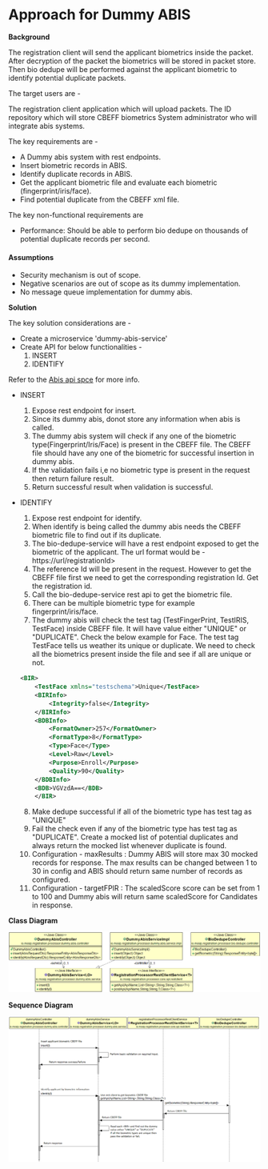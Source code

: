# Approach for Dummy ABIS

**Background**

The registration client will send the applicant biometrics inside the packet. After decryption of the packet the biometrics will be stored in packet store. Then bio dedupe will be performed against the applicant biometric to identify potential duplicate packets.

The target users are -

The registration client application which will upload packets.
The ID repository which will store CBEFF biometrics
System administrator who will integrate abis systems.


The key requirements are -
- A Dummy abis system with rest endpoints.
- Insert biometric records in ABIS.
- Identify duplicate records in ABIS.
- Get the applicant biometric file and evaluate each biometric (fingerprint/iris/face).
- Find potential duplicate from the CBEFF xml file.


The key non-functional requirements are
-	Performance: Should be able to perform bio dedupe on thousands of potential duplicate records per second.


#### Assumptions
- Security mechanism is out of scope.
- Negative scenarios are out of scope as its dummy implementation.
- No message queue implementation for dummy abis.

**Solution**

The key solution considerations are -
- Create a microservice 'dummy-abis-service'
- Create API for below functionalities -
	1. INSERT
	2. IDENTIFY
	
Refer to the [Abis api spce](https://github.com/mosip/mosip/wiki/ABIS-APIs) for more info.
- INSERT
	1. Expose rest endpoint for insert.
	2. Since its dummy abis, donot store any information when abis is called.
	3. The dummy abis system will check if any one of the biometric type(Fingerprint/Iris/Face) is present in the CBEFF file. The CBEFF file should have any one of the biometric for successful insertion in dummy abis.
	4. If the validation fails i,e no biometric type is present in the request then return failure result.
	5. Return successful result when validation is successful.
- IDENTIFY
	1. Expose rest endpoint for identify.
	2. When identify is being called the dummy abis needs the CBEFF biometric file to find out if its duplicate.
	3. The bio-dedupe-service will have a rest endpoint exposed to get the biometric of the applicant. The url format would be - https://url/registrationId>
	4. The reference Id will be present in the request. However to get the CBEFF file first we need to get the corresponding registration Id. Get the registration id.
	5. Call the bio-dedupe-service rest api to get the biometric file.
	6. There can be multiple biometric type for example fingerprint/iris/face.
	7. The dummy abis will check the test tag (TestFingerPrint, TestIRIS, TestFace) inside CBEFF file. It will have value either "UNIQUE" or "DUPLICATE". Check the below example for Face. The test tag TestFace tells us weather its unique or duplicate. We need to check all the biometrics present inside the file and see if all are unique or not.
	```XML
	<BIR>
		<TestFace xmlns="testschema">Unique</TestFace>
		<BIRInfo>
		    <Integrity>false</Integrity>
		</BIRInfo>
		<BDBInfo>
		    <FormatOwner>257</FormatOwner>
		    <FormatType>8</FormatType>
		    <Type>Face</Type>
		    <Level>Raw</Level>
		    <Purpose>Enroll</Purpose>
		    <Quality>90</Quality>
		</BDBInfo>
		<BDB>VGVzdA==</BDB>
	    </BIR>
	```
	
	8. Make dedupe successful if all of the biometric type has test tag as "UNIQUE"
	9. Fail the check even if any of the biometric type has test tag as "DUPLICATE". Create a mocked list of potential duplicates and always return the mocked list whenever duplicate is found.
	10. Configuration - maxResults : Dummy ABIS will store max 30 mocked records for response. The max results can be changed between 1 to 30 in config and ABIS should return same number of records as configured.
	11. Configuration - targetFPIR : The scaledScore score can be set from 1 to 100 and Dummy abis will return same scaledScore for Candidates in response.


**Class Diagram**

![Dummy abis class diagram](_images/dummyabis_class_diagram.png)

**Sequence Diagram**

![Dummy abis sequence diagram](_images/dummyabis_seq_diagram.png)
